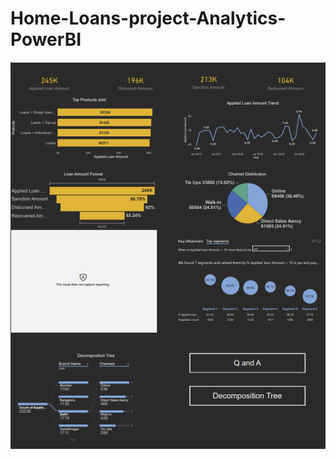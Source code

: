 # Home-Loans-project-Analytics-PowerBI

![alt text](https://github.com/smitkevadiya50/Home-Loans-project-Analytics-PowerBI/blob/main/Power%20BI%20Home%20Loans%20project.png)
